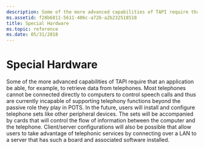 ```yaml
---
description: Some of the more advanced capabilities of TAPI require that an application be able, for example, to retrieve data from telephones.
ms.assetid: f28b6811-5611-406c-a726-a2b232518518
title: Special Hardware
ms.topic: reference
ms.date: 05/31/2018
---
```


# Special Hardware

Some of the more advanced capabilities of TAPI require that an application be able, for example, to retrieve data from telephones. Most telephones cannot be connected directly to computers to control speech calls and thus are currently incapable of supporting telephony functions beyond the passive role they play in POTS. In the future, users will install and configure telephone sets like other peripheral devices. The sets will be accompanied by cards that will control the flow of information between the computer and the telephone. Client/server configurations will also be possible that allow users to take advantage of telephonic services by connecting over a LAN to a server that has such a board and associated software installed.

 

 



